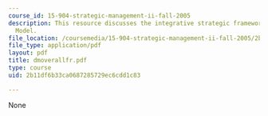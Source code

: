 ```yaml
---
course_id: 15-904-strategic-management-ii-fall-2005
description: This resource discusses the integrative strategic framework of Delta
  Model.
file_location: /coursemedia/15-904-strategic-management-ii-fall-2005/2b11df6b33ca0687285729ec6cdd1c83_dmoverallfr.pdf
file_type: application/pdf
layout: pdf
title: dmoverallfr.pdf
type: course
uid: 2b11df6b33ca0687285729ec6cdd1c83

---
```

None